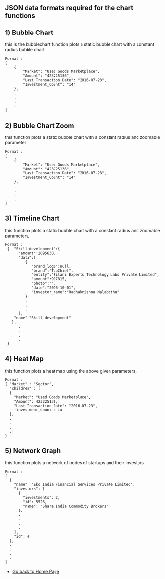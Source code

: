 ## JSON data formats required for the chart functions

## 1) Bubble Chart

this is the bubblechart function plots a static bubble chart with a constant radius bubble chart
```
Format :
[
	{
		"Market": "Used Goods Marketplace",
		"Amount": "423225136",
		"Last_Transaction_Date": "2016-07-23",
		"Investment_Count": "14"
	},
    .
    .
    .
    .
]
```
## 2) Bubble Chart Zoom

this function plots a static bubble chart with a constant radius and zoomable parameter
```
Format : 
[
	{
		"Market": "Used Goods Marketplace",
		"Amount": "423225136",
		"Last_Transaction_Date": "2016-07-23",
		"Investment_Count": "14"
	},
    .
    .
    .
    .
]
```
## 3) Timeline Chart

this function plots a static bubble chart with a constant radius and zoomable parameters,
```
Format : 
 {  "Skill development":{  
      "amount":2095630,
      "data":[  
         {  
            "brand_logo":null,
            "brand":"TapChief",
            "entity":"Pilani Experts Technology Labs Private Limited",
            "amount":997815,
            "photo":"",
            "date":"2016-10-01",
            "investor_name":"Radhakrishna Nalabothu"
         },
         .
         .
         .
      ],
    "name":"Skill development"
   },
      .
      .
      .
      .
 }
```
## 4) Heat Map

this function plots a heat map using the above given parameters,
```
Format : 
{ "Market" : "Sector",
  "children" : [
  {
    "Market": "Used Goods Marketplace",
    "Amount": 423225136,
    "Last_Transaction_Date": "2016-07-23",
    "Investment_Count": 14
  },
  .
  .
  .
  .]
}

```
## 5) Network Graph

this function plots a network of nodes of startups and their investors
```
Format : 
[
  {
    "name": "Eko India Financial Services Private Limited",
    "investors": [
      {
        "investments": 2,
        "id": 5526,
        "name": "Share India Commodity Brokers"
      },
      .
      .
      .
      .
    ],
    "id": 4
  },
  .
  .
  .
  .
]
```
* [Go back to Home Page](index.md)